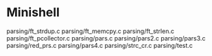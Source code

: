 # Minishell
parsing/ft_strdup.c  parsing/ft_memcpy.c  parsing/ft_strlen.c  \
    parsing/ft_pcollector.c  parsing/pars.c  parsing/pars2.c  parsing/pars3.c  parsing/red_prs.c  parsing/pars4.c  parsing/strc_cr.c parsing/test.c